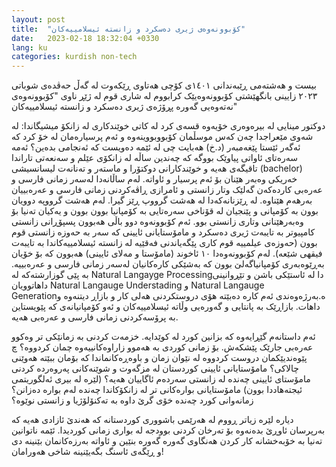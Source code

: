 ```yaml
---
layout: post
title:  "کۆبوونەوەی ژیری دەسکرد و زانستە ئیسلامییەکان"
date:   2023-02-18 18:32:04 +0330
lang: ku
categories: kurdish non-tech
---
```


بیست و هەشتەمی ڕێبەندانی ١٤٠١ی کۆچی هەتاوی ڕێکەوت لە گەڵ حەڤدەی شوباتی ٢٠٢٣ زایینی بانگهێشتی کۆبوونەوەیێک کرابووم لە شاری قوم لە ژێڕ ناوی "کۆبوونەوەی نەتەوەیی گەورە پڕۆژەی ژیری دەسکرد و زانستە ئیسلامییەکان"

دوکتور مینایی لە بیرەوەری خۆیەوە قسەی کرد لە کاتی خوێندکاری لە زانکۆ میشیگاندا: لە شەوی مێعراجدا چەن کەس موسڵمان کۆبووبووینەوە و ئەم پرسیارەمان لە خۆ کرد کە ئەگەر ئێستا پێغەمبەر (د.خ) هەبایت چی لە ئێمە دەویست کە ئەنجامی بدەین؟ ئەمە سەرەتای ئاواتی پیاوێک بووگە کە چەندین ساڵە لە زانکۆی عێلم و سەنعەتی تاراندا تاقیگەی هەیە و خوێندکارانی دوکتۆرا و ماستەر و تەنانەت لیسانسیشی (bachelor) خەریکی وەبەر هێنان بۆ ئەم پرسیار و ئاواتە.
لەم ساڵانەدا لەسەر زمانی فارسی و عەرەبی کاردەکەن گەلێک وتار زانستی و ئامرازی ڕاڤەکردنی زمانی فارسی و عەرەبییان بەرهەم هێناوە. لە ڕێزنانەکەدا لە هەشت گرووپ ڕێز گیرا. لەم هەشت گرووپە دوویان بوون بە کۆمپانی و پێنجیان لە قۆناخی سەرەتایی بە کۆمپانیا بوون بوون و یەکیان تەنیا بۆ وەبەرهێنانی وتاری زانستی بوو. ئەم کۆبوونەوە دوو باڵی هەبوون پسپۆڕانی زانستی کامپیوتر بە تایبەت ژیری دەسکرد و مامۆستایانی ئایینی کە سەر بە حەوزە زانستی قوم بوون (حەوزەی عیلمییە قوم کاری پێگەیاندنی فەقێیە لە زانستە ئیسلامییەکاندا بە تایبەت فیقهی  شێعە). لەم کۆبوونەوەدا ١٠ ئاخوند (مامۆستا و مەلای ئایینی) هەبوون کە بۆ خۆیان بەڕێوەبەری کۆمپانیاگەلێ بوون کە بەشێکی کارەکانیان لەسەر زمانی فارسی و عەرەبییە.
بە پێی گوزارشتەکە لە Natural Langayge Processingدا لە ئاستێکی باشن و تێڕوانینی داهاتوویان Natural Langauge Understading  و Natural Langauge Generationە.بەرژەوەندی ئەم کارە دەبێتە هۆی دروستکردنی هەلی کار و بازاڕ دیتنەوە و داهات. بازاڕێک بە پانتایی و گەورەیی وڵاتە ئیسلامییەکان و ئەو کۆمپانیانەی کە پێویستاین بە پرۆسەکردنی زمانی فارسی و عەرەبی هەیە.

ئەم داستانەم گێڕایەوە کە بزانین کورد لە کوێدایە. خزمەت کردنی بە زمانێکی تر وەکوو عەرەبی جارێک پێشکەش. بۆ زمانی کوردی بە هەموو زاراوەکانییەوە چمان کردووە؟ چ پێوەندیێکمان دروست کردووە لە نێوان زمان و باوەڕەکانماندا کە بۆمان ببێتە هەوێنی چالاکی؟ مامۆستایانی ئایینی کوردستان لە مزگەوت و شوێنەکانی پەروەردە کردنی مامۆستای ئایینی چەندە لە زانستی سەردەم ئاگاییان هەیە؟ (لێرە لە بیری ئەلگوریتمی ئیجتەهاددا بوون) مامۆستایانی بوارەکانی تر لە زانکۆکاندا چەندە لەم بوارە دەزانن؟ زمانەوانی کورد چەندە خۆی گرێ داوە بە تەکنۆلۆژیا و زانستی نوێوە؟

دیارە لێرە زیاتر ڕووم لە هەرێمی باشووری کوردستانە کە هەندێ ئازادی هەیە کە بەرپرسان ئاوڕێ بدەنەوە بۆ تەرخان کردنی بوودجە لە بواری زمانی کوردیدا. ئێمە ناتوانین تەنیا بە خۆبەخشانە کار کردن هەنگاوی گەورە گەورە بنێین و ئاواتە بەرزەکانمان بێنینە دی و ڕێگەی ئاسنگ بگەیێنینە شاخی هەورامان!




